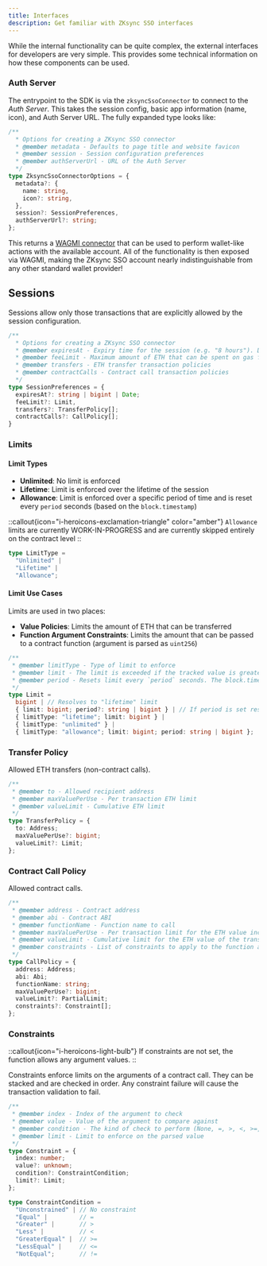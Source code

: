 ```yaml
---
title: Interfaces
description: Get familiar with ZKsync SSO interfaces
---
```


While the internal functionality can be quite complex, the external interfaces for developers are very simple.
This provides some technical information on how these components can be used.

### Auth Server

The entrypoint to the SDK is via the ``zksyncSsoConnector`` to connect to the *Auth Server*.
This takes the session config, basic app information (name, icon), and Auth Server URL. The fully expanded type looks like:

<!-- // cspell: disable -->

```ts
/**
  * Options for creating a ZKsync SSO connector
  * @member metadata - Defaults to page title and website favicon
  * @member session - Session configuration preferences
  * @member authServerUrl - URL of the Auth Server
  */
type ZksyncSsoConnectorOptions = {
  metadata?: {
    name: string,
    icon?: string,
  },
  session?: SessionPreferences,
  authServerUrl?: string;
};
```
<!-- // cspell: enable -->

This returns a [WAGMI connector](https://wagmi.sh/core/api/connectors) that can be used to perform wallet-like
actions with the available account.
All of the functionality is then exposed via WAGMI,
making the ZKsync SSO account nearly indistinguishable from any other standard wallet provider!

## Sessions

Sessions allow only those transactions that are explicitly allowed by the session configuration.

```ts
/**
  * Options for creating a ZKsync SSO connector
  * @member expiresAt - Expiry time for the session (e.g. "8 hours"). Defaults are set by the Auth Server (currently 1 day).
  * @member feeLimit - Maximum amount of ETH that can be spent on gas fees
  * @member transfers - ETH transfer transaction policies
  * @member contractCalls - Contract call transaction policies
  */
type SessionPreferences = {
  expiresAt?: string | bigint | Date;
  feeLimit?: Limit,
  transfers?: TransferPolicy[];
  contractCalls?: CallPolicy[];
}
```

### Limits

#### Limit Types

- **Unlimited**: No limit is enforced
- **Lifetime**: Limit is enforced over the lifetime of the session
- **Allowance**: Limit is enforced over a specific period of time and is reset every `period` seconds (based on the `block.timestamp`)

::callout{icon="i-heroicons-exclamation-triangle" color="amber"}
`Allowance` limits are currently WORK-IN-PROGRESS and are currently skipped entirely on the contract level
::

```ts
type LimitType =
  "Unlimited" |
  "Lifetime" |
  "Allowance";
```

#### Limit Use Cases

Limits are used in two places:

- **Value Policies**: Limits the amount of ETH that can be transferred
- **Function Argument Constraints**: Limits the amount that can be passed to a contract function (argument is parsed as `uint256`)

```ts
/**
 * @member limitType - Type of limit to enforce
 * @member limit - The limit is exceeded if the tracked value is greater than set value over the provided period (if applicable)
 * @member period - Resets limit every `period` seconds. The block.timestamp divisor for the limit to be enforced (eg: "60 minutes", "24 hours")
 */
type Limit =
  bigint | // Resolves to "lifetime" limit
  { limit: bigint; period?: string | bigint } | // If period is set resolves to "allowance" limit, otherwise "lifetime"
  { limitType: "lifetime"; limit: bigint } |
  { limitType: "unlimited" } |
  { limitType: "allowance"; limit: bigint; period: string | bigint };
```

### Transfer Policy

Allowed ETH transfers (non-contract calls).

```ts
/**
 * @member to - Allowed recipient address
 * @member maxValuePerUse - Per transaction ETH limit
 * @member valueLimit - Cumulative ETH limit
 */
type TransferPolicy = {
  to: Address;
  maxValuePerUse?: bigint;
  valueLimit?: Limit;
};
```

### Contract Call Policy

Allowed contract calls.

```ts
/**
 * @member address - Contract address
 * @member abi - Contract ABI
 * @member functionName - Function name to call
 * @member maxValuePerUse - Per transaction limit for the ETH value included in the transaction
 * @member valueLimit - Cumulative limit for the ETH value of the transaction
 * @member constraints - List of constraints to apply to the function arguments; unconstrained if not set
 */
type CallPolicy = {
  address: Address;
  abi: Abi;
  functionName: string;
  maxValuePerUse?: bigint;
  valueLimit?: PartialLimit;
  constraints?: Constraint[];
};
```

### Constraints

::callout{icon="i-heroicons-light-bulb"}
If constraints are not set, the function allows any argument values.
::

Constraints enforce limits on the arguments of a contract call.
They can be stacked and are checked in order.
Any constraint failure will cause the transaction validation to fail.

```ts
/**
 * @member index - Index of the argument to check
 * @member value - Value of the argument to compare against
 * @member condition - The kind of check to perform (None, =, >, <, >=, <=, !=)
 * @member limit - Limit to enforce on the parsed value
 */
type Constraint = {
  index: number;
  value?: unknown;
  condition?: ConstraintCondition;
  limit?: Limit;
};
```

```ts
type ConstraintCondition =
  "Unconstrained" | // No constraint
  "Equal" |         // =
  "Greater" |       // >
  "Less" |          // <
  "GreaterEqual" |  // >=
  "LessEqual" |     // <=
  "NotEqual";       // !=
```
